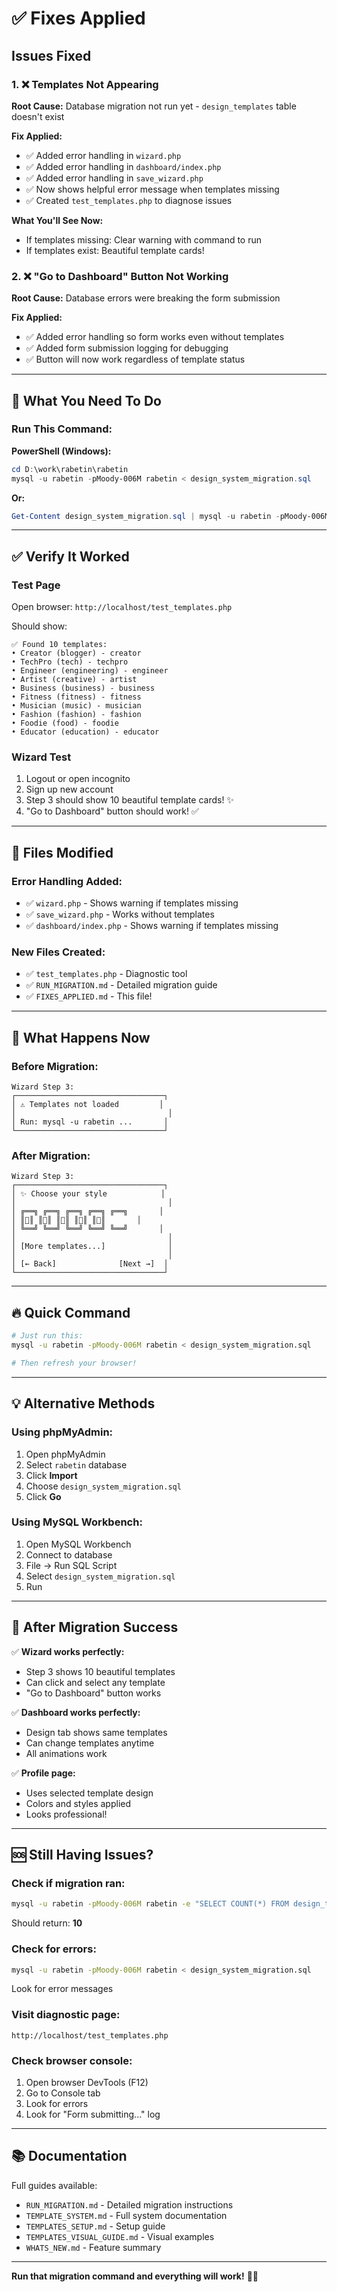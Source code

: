 # ✅ Fixes Applied

## Issues Fixed

### 1. ❌ Templates Not Appearing
**Root Cause:** Database migration not run yet - `design_templates` table doesn't exist

**Fix Applied:**
- ✅ Added error handling in `wizard.php` 
- ✅ Added error handling in `dashboard/index.php`
- ✅ Added error handling in `save_wizard.php`
- ✅ Now shows helpful error message when templates missing
- ✅ Created `test_templates.php` to diagnose issues

**What You'll See Now:**
- If templates missing: Clear warning with command to run
- If templates exist: Beautiful template cards!

### 2. ❌ "Go to Dashboard" Button Not Working
**Root Cause:** Database errors were breaking the form submission

**Fix Applied:**
- ✅ Added error handling so form works even without templates
- ✅ Added form submission logging for debugging
- ✅ Button will now work regardless of template status

---

## 🚀 What You Need To Do

### Run This Command:

**PowerShell (Windows):**
```powershell
cd D:\work\rabetin\rabetin
mysql -u rabetin -pMoody-006M rabetin < design_system_migration.sql
```

**Or:**
```powershell
Get-Content design_system_migration.sql | mysql -u rabetin -pMoody-006M rabetin
```

---

## ✅ Verify It Worked

### Test Page
Open browser: `http://localhost/test_templates.php`

Should show:
```
✅ Found 10 templates:
• Creator (blogger) - creator
• TechPro (tech) - techpro
• Engineer (engineering) - engineer
• Artist (creative) - artist
• Business (business) - business
• Fitness (fitness) - fitness
• Musician (music) - musician
• Fashion (fashion) - fashion
• Foodie (food) - foodie
• Educator (education) - educator
```

### Wizard Test
1. Logout or open incognito
2. Sign up new account
3. Step 3 should show 10 beautiful template cards! ✨
4. "Go to Dashboard" button should work! ✅

---

## 📝 Files Modified

### Error Handling Added:
- ✅ `wizard.php` - Shows warning if templates missing
- ✅ `save_wizard.php` - Works without templates
- ✅ `dashboard/index.php` - Shows warning if templates missing

### New Files Created:
- ✅ `test_templates.php` - Diagnostic tool
- ✅ `RUN_MIGRATION.md` - Detailed migration guide
- ✅ `FIXES_APPLIED.md` - This file!

---

## 🎯 What Happens Now

### Before Migration:
```
Wizard Step 3:
┌─────────────────────────────────┐
│ ⚠️ Templates not loaded         │
│                                  │
│ Run: mysql -u rabetin ...       │
└─────────────────────────────────┘
```

### After Migration:
```
Wizard Step 3:
┌─────────────────────────────────┐
│ ✨ Choose your style            │
│                                  │
│ ╔══╗ ╔══╗ ╔══╗ ╔══╗ ╔══╗       │
│ ║💜║ ║💙║ ║🧡║ ║💖║ ║🔵║       │
│ ╚══╝ ╚══╝ ╚══╝ ╚══╝ ╚══╝       │
│                                  │
│ [More templates...]              │
│                                  │
│ [← Back]              [Next →]  │
└─────────────────────────────────┘
```

---

## 🔥 Quick Command

```bash
# Just run this:
mysql -u rabetin -pMoody-006M rabetin < design_system_migration.sql

# Then refresh your browser!
```

---

## 💡 Alternative Methods

### Using phpMyAdmin:
1. Open phpMyAdmin
2. Select `rabetin` database
3. Click **Import**
4. Choose `design_system_migration.sql`
5. Click **Go**

### Using MySQL Workbench:
1. Open MySQL Workbench
2. Connect to database
3. File → Run SQL Script
4. Select `design_system_migration.sql`
5. Run

---

## 🎊 After Migration Success

✅ **Wizard works perfectly:**
- Step 3 shows 10 beautiful templates
- Can click and select any template
- "Go to Dashboard" button works

✅ **Dashboard works perfectly:**
- Design tab shows same templates
- Can change templates anytime
- All animations work

✅ **Profile page:**
- Uses selected template design
- Colors and styles applied
- Looks professional!

---

## 🆘 Still Having Issues?

### Check if migration ran:
```bash
mysql -u rabetin -pMoody-006M rabetin -e "SELECT COUNT(*) FROM design_templates;"
```
Should return: **10**

### Check for errors:
```bash
mysql -u rabetin -pMoody-006M rabetin < design_system_migration.sql
```
Look for error messages

### Visit diagnostic page:
```
http://localhost/test_templates.php
```

### Check browser console:
1. Open browser DevTools (F12)
2. Go to Console tab
3. Look for errors
4. Look for "Form submitting..." log

---

## 📚 Documentation

Full guides available:
- `RUN_MIGRATION.md` - Detailed migration instructions
- `TEMPLATE_SYSTEM.md` - Full system documentation  
- `TEMPLATES_SETUP.md` - Setup guide
- `TEMPLATES_VISUAL_GUIDE.md` - Visual examples
- `WHATS_NEW.md` - Feature summary

---

**Run that migration command and everything will work!** 🚀✨

